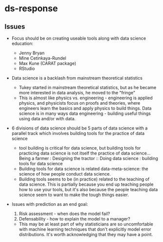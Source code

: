 # ds-response

## Issues
- Focus should be on creating useable tools along with data science education:
    - Jenny Bryan
    - Mine Cetinkaya-Rundel
    - Max Kune (CARAT package)
    - RStudio

- Data science is a backlash from mainstream theoretical statistics
    - Tukey started in mainstream theoretical statistics, but as he became more interested in data analysis, he moved to the "fringe"
    - This is almost like physics vs. engineering - engineering is applied physics, and physicists focus on proofs and theories, where engineers learn the basics and apply physics to build things. Data science is in many ways data engineering - building useful things using data and/or with data.
    
- 6 divisions of data science should be 5 parts of data science with a parallel track which involves building tools for the practice of data science
    - tool building is critical for data science, but building tools for practicing data science is not itself the practice of data science...    
    Being a farmer : Designing the tractor :: Doing data science : building tools for data science
    - Building tools for data science is related data-meta-science: the science of how people conduct data science. 
    - Building tools seems to be (in practice) related to the teaching of data science. This is partially because you end up teaching people how to use your tools, but it's also because the people teaching data science seem to want to make the tough things easier.
    
- Issues with prediction as an end goal:
    1. Risk assessment - when does the model fail?
    2. Defensability - how to explain the model to a manager?
    
    - This may be at least part of why statisticians are so uncomfortable with machine learning techniques that don't explicitly model error distributions. It's worth acknowledging that they may have a point.
    